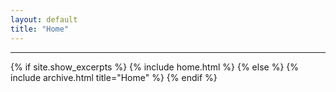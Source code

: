 ```yaml
---
layout: default
title: "Home"
---
```


---


{% if site.show_excerpts %}
  {% include home.html %}
{% else %}
  {% include archive.html title="Home" %}
{% endif %}
